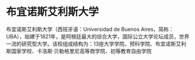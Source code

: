 # 布宜诺斯艾利斯大学

布宜诺斯艾利斯大学（西班牙语：Universidad de Buenos Aires，简称：UBA），始建于1821年，是阿根廷最大的综合大学，国际公立大学论坛成员，世界一流的研究型大学。该校组成结构为：13座大学学院、预科学院、布宜诺斯艾利斯国家学校、卡洛斯·贝勒格里尼高等商学院、初等教育自由学院